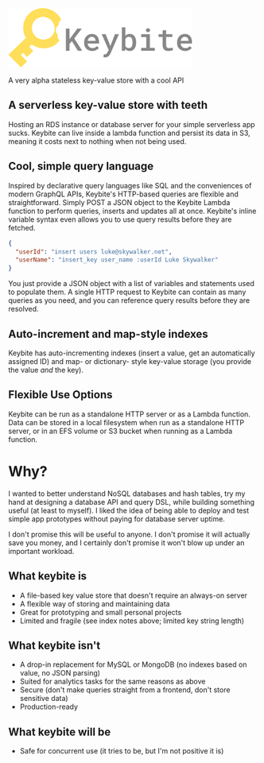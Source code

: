 ![Keybite logo](keybite-text.png)

A very alpha stateless key-value store with a cool API

## A serverless key-value store with teeth
Hosting an RDS instance or database server for your simple serverless app sucks. Keybite can live inside a lambda function and persist its data in S3, meaning it costs next to nothing when not being used.

## Cool, simple query language
Inspired by declarative query languages like SQL and the conveniences of modern GraphQL APIs, Keybite's HTTP-based queries are flexible and straightforward. Simply POST a JSON object to the Keybite Lambda function to perform queries, inserts and updates all at once. Keybite's inline variable syntax even allows you to use query results before they are fetched.

```json
{
  "userId": "insert users luke@skywalker.net",
  "userName": "insert_key user_name :userId Luke Skywalker"
}
```

You just provide a JSON object with a list of variables and statements used to populate them. A single HTTP request to Keybite can contain as many queries as you need, and you can reference query results before they are resolved.

## Auto-increment and map-style indexes
Keybite has auto-incrementing indexes (insert a value, get an automatically assigned ID) and map- or dictionary- style key-value storage (you provide the value _and_ the key).

## Flexible Use Options
Keybite can be run as a standalone HTTP server or as a Lambda function. Data can be stored in a local filesystem when run as a standalone HTTP server, or in an EFS volume or S3 bucket when running as a Lambda function.

# Why?
I wanted to better understand NoSQL databases and hash tables, try my hand at designing a database API and query DSL, while building something useful (at least to myself). I liked the idea of being able to deploy and test simple app prototypes without paying for database server uptime.

I don't promise this will be useful to anyone. I don't promise it will actually save you money, and I certainly don't promise it won't blow up under an important workload.

## What keybite is
- A file-based key value store that doesn't require an always-on server
- A flexible way of storing and maintaining data
- Great for prototyping and small personal projects
- Limited and fragile (see index notes above; limited key string length)

## What keybite isn't
- A drop-in replacement for MySQL or MongoDB (no indexes based on value, no JSON parsing)
- Suited for analytics tasks for the same reasons as above
- Secure (don't make queries straight from a frontend, don't store sensitive data)
- Production-ready


## What keybite will be
- Safe for concurrent use (it tries to be, but I'm not positive it is)
